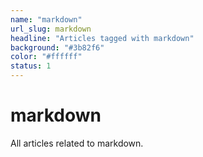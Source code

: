 ```yaml
---
name: "markdown"
url_slug: markdown
headline: "Articles tagged with markdown"
background: "#3b82f6"
color: "#ffffff"
status: 1
---
```


# markdown

All articles related to markdown.
